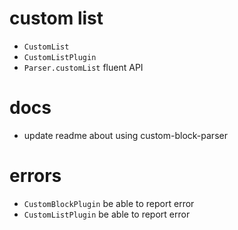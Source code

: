 # custom list

- `CustomList`
- `CustomListPlugin`
- `Parser.customList` fluent API

# docs

- update readme about using custom-block-parser

# errors

- `CustomBlockPlugin` be able to report error
- `CustomListPlugin` be able to report error
